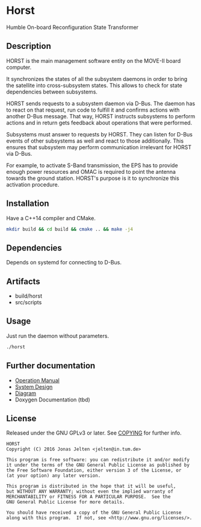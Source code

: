 Horst
=====

Humble On-board Reconfiguration State Transformer

Description
-----------

HORST is the main management software entity on the MOVE-II board computer.

It synchronizes the states of all the subsystem daemons in order to bring the
satellite into cross-subsystem states. This allows to check for state
dependencies between subsystems.

HORST sends requests to a subsystem daemon via D-Bus. The daemon has to react on
that request, run code to fulfill it and confirms actions with another D-Bus
message. That way, HORST instructs subsystems to perform actions and in
return gets feedback about operations that were performed.

Subsystems must answer to requests by HORST. They can listen for D-Bus events of
other subsystems as well and react to those additionally. This ensures that
subsystem may perform communication irrelevant for HORST via D-Bus.

For example, to activate S-Band transmission, the EPS has to provide enough
power resources and OMAC is required to point the antenna towards the ground
station. HORST's purpose is it to synchronize this activation procedure.

Installation
------------

Have a C++14 compiler and CMake.

```sh
mkdir build && cd build && cmake .. && make -j4
```

Dependencies
------------

Depends on systemd for connecting to D-Bus.

Artifacts
---------

- build/horst
- src/scripts

Usage
-----

Just run the daemon without parameters.

```sh
./horst
```

Further documentation
---------------------

* [Operation Manual](./doc/operation_manual.md)
* [System Design](./doc/system_design.md)
* [Diagram](./doc/sequence.svg)
* Doxygen Documentation (tbd)

License
-------

Released under the GNU GPLv3 or later.
See [COPYING](COPYING) for further info.

    HORST
    Copyright (C) 2016 Jonas Jelten <jelten@in.tum.de>

    This program is free software: you can redistribute it and/or modify
    it under the terms of the GNU General Public License as published by
    the Free Software Foundation, either version 3 of the License, or
    (at your option) any later version.

    This program is distributed in the hope that it will be useful,
    but WITHOUT ANY WARRANTY; without even the implied warranty of
    MERCHANTABILITY or FITNESS FOR A PARTICULAR PURPOSE.  See the
    GNU General Public License for more details.

    You should have received a copy of the GNU General Public License
    along with this program.  If not, see <http://www.gnu.org/licenses/>.
